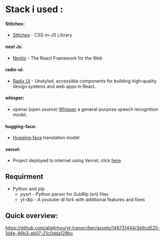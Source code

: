 # Stack i used :
  #### Stitches:
  - [Stitches](https://stitches.dev/) - CSS-in-JS Library
  #### next Js:
  - [Nextjs](https://nextjs.org/) - The React Framework for the Web
  #### radix-ui:
  - [Radix UI](https://www.radix-ui.com/) - Unstyled, accessible components for building high‑quality design systems and web apps in React.
  #### whisper:
  - openai (open source) [Whisper](https://github.com/openai/whisper) a general-purpose speech recognition model.
  #### hugging-face:
  - [Hugging-face](https://huggingface.co/) translation model
  #### vercel:
  - Project deployed to internet using Vercel, click [here](https://transcriber-ai.vercel.app/)
## Requirment
  - Python and pip
    - pysrt - Python parser for SubRip (srt) files
    - yt-dlp - A youtube-dl fork with additional features and fixes
## Quick overview:
https://github.com/aliaitrhou/yt-transcriber/assets/146731444/3e9cd525-1d4e-46b3-ab07-21c0dda128bc


